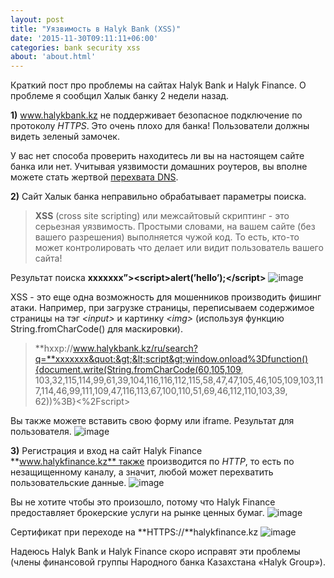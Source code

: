 ```yaml
---
layout: post
title: "Уязвимость в Halyk Bank (XSS)"
date: '2015-11-30T09:11:11+06:00'
categories: bank security xss
about: 'about.html'
---
```

Краткий пост про проблемы на сайтах Halyk Bank и Halyk Finance. О проблеме я сообщил Халык банку 2 недели назад.
<!--more-->

**1)** www.halykbank.kz не поддерживает безопасное подключение по протоколу *HTTPS*. Это очень плохо для банка! 
Пользователи должны видеть зеленый замочек.

У вас нет способа проверить находитесь ли вы на настоящем сайте банка или нет. Учитывая уязвимости домашних роутеров, вы вполне 
можете стать жертвой [перехвата DNS].


**2)** Сайт Халык банка неправильно обрабатывает параметры поиска.

>**XSS** (cross site scripting) или межсайтовый скриптинг - это серьезная уязвимость. Простыми словами, на вашем сайте (без вашего 
разрешения) выполняется чужой код. То есть, кто-то может контролировать что делает или видит пользователь вашего сайта!

Результат поиска **xxxxxxx”&gt;&lt;script&gt;alert(’hello’);&lt;/script&gt;**
![image][img0]

XSS - это еще одна возможность для мошенников производить фишинг атаки. Например, при загрузке страницы, переписываем содержимое страницы на 
тэг *&lt;input&gt;* и картинку *&lt;img&gt;* (используя функцию String.fromCharCode() для маскировки).

>**hxxp://www.halykbank.kz/ru/search?q=**xxxxxxx&quot;&gt;&lt;script&gt;window.onload%3Dfunction(){document.write(String.fromCharCode(60,105,109,
103,32,115,114,99,61,39,104,116,116,112,115,58,47,47,105,46,105,109,103,117,114,46,99,111,109,47,116,113,67,100,110,51,69,46,112,110,103,39,
62))%3B}&lt;%2Fscript&gt;

Вы также можете вставить свою форму или iframe. Результат для пользователя.
![image][img1]

**3)** Регистрация и вход на сайт Halyk Finance **www.halykfinance.kz** также производится по *HTTP*, то есть по незащищенному каналу, а значит, 
любой может перехватить пользовательские данные.
![image][img2]


Вы не хотите чтобы это произошло, потому что Halyk Finance предоставляет брокерские услуги на рынке ценных бумаг.
![image][img3]

Сертификат при переходе на **HTTPS://**halykfinance.kz
![image][img4]

Надеюсь Halyk Bank и Halyk Finance скоро исправят эти проблемы (члены финансовой группы Народного банка Казахстана «Halyk Group»).

[перехвата DNS]: https://ru.wikipedia.org/wiki/DNS_hijacking
[img0]: /assets/images/{{page.slug}}/img0.png
[img1]: /assets/images/{{page.slug}}/img1.png
[img2]: /assets/images/{{page.slug}}/img2.png
[img3]: /assets/images/{{page.slug}}/img3.png
[img4]: /assets/images/{{page.slug}}/img4.png